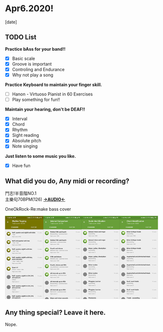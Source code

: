 # Apr6.2020!
[date]

## TODO List
__Practice bAss for your band!!__
- [x] Basic scale
- [x] Groove is important
- [x] Controling and Endurance
- [x] Why not play a song  

__Practice Keyboard to maintain your finger skill.__
- [ ] Hanon - Virtuoso Pianist in 60 Exercises
- [ ] Play something for fun!!  

__Maintain your hearing, don't be DEAF!!__
- [x] Interval
- [x] Chord
- [x] Rhythm
- [x] Sight reading
- [x] Absolute pitch
- [x] Note singing  

__Just listen to some music you like.__
- [x] Have fun  

## What did you do, Any midi or recording?
鬥志!半音階NO.1  
主樂句70BPM(126)
__[->AUDIO<-](../audio/Apr6.2020/001.wav)__
  
OneOkRock-Re:make bass cover  

![001](../images/Apr6.2020/001.png)  
  

## Any thing special? Leave it here.
Nope.
